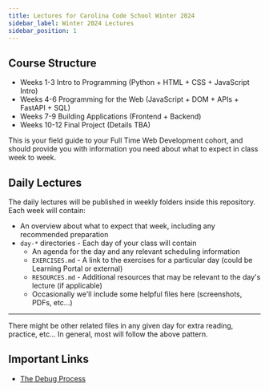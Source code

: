 ```yaml
---
title: Lectures for Carolina Code School Winter 2024
sidebar_label: Winter 2024 Lectures
sidebar_position: 1
---
```


## Course Structure

- Weeks 1-3 Intro to Programming (Python + HTML + CSS + JavaScript Intro)
- Weeks 4-6 Programming for the Web (JavaScript + DOM + APIs + FastAPI + SQL)
- Weeks 7-9 Building Applications (Frontend + Backend)
- Weeks 10-12 Final Project (Details TBA)

This is your field guide to your Full Time Web Development cohort, and should provide you with information you need about what to expect in class week to week.

## Daily Lectures

The daily lectures will be published in weekly folders inside this repository. Each week will contain:

- An overview about what to expect that week, including any recommended preparation
- `day-*` directories - Each day of your class will contain
  - An agenda for the day and any relevant scheduling information
  - `EXERCISES.md` - A link to the exercises for a particular day (could be Learning Portal or external)
  - `RESOURCES.md` - Additional resources that may be relevant to the day's lecture (if applicable)
  - Occasionally we'll include some helpful files here (screenshots, PDFs, etc...)

---

There might be other related files in any given day for extra reading, practice, etc... In general, most will follow the above pattern.

## Important Links

- [The Debug Process](https://docs.google.com/document/d/1Uu37ZpR4fGIDEQKrx286JdWxdRNSxGQTCXbUFws2LD4/edit?usp=sharing)
